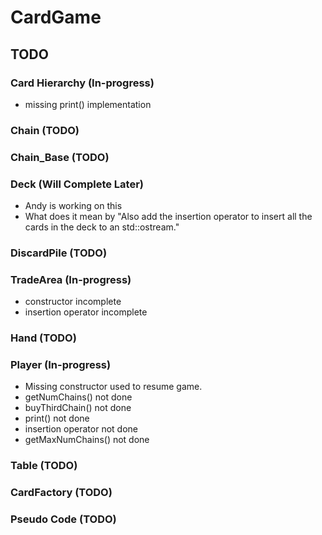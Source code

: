 # CardGame

## TODO

### Card Hierarchy (In-progress)
- missing print() implementation

### Chain (TODO)

### Chain_Base (TODO)

### Deck (Will Complete Later)
- Andy is working on this
- What does it mean by "Also add the insertion operator to insert all the cards in the deck to an std::ostream."

### DiscardPile (TODO)

### TradeArea (In-progress)
- constructor incomplete
- insertion operator incomplete

### Hand (TODO)

### Player (In-progress)
- Missing constructor used to resume game.
- getNumChains() not done
- buyThirdChain() not done
- print() not done
- insertion operator not done
- getMaxNumChains() not done

### Table (TODO)

### CardFactory (TODO)

### Pseudo Code (TODO)
